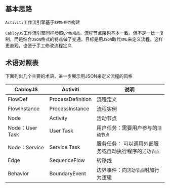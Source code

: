 ## 基本思路

`Activiti`工作流引擎基于`BPMN规范`构建

`CabloyJS`工作流引擎同样参照`BPMN规范`，流程节点架构基本一致，但不是一比一复制，而是结合`JSON`格式的特点做了变通，目标是用`JSON`取代`XML`来定义流程。这样更直观，也便于手工修改流程定义

## 术语对照表

下面列出几个主要的术语，进一步展示用JSON来定义流程的风格

| CabloyJS | Activiti | 说明 |
|----|----|----|
| FlowDef | ProcessDefinition | 流程定义 |
| FlowInstance | ProcessInstance | 流程实例 |
| Node | Activity | 活动节点 |
| Node：User Task | User Task | 用户任务：需要用户参与的`活动节点` |
| Node：Service | Service Task | 服务任务： 可以调用外部服务或自动执行程序的`活动节点` |
| Edge | SequenceFlow | 转移线 |
| Behavior | BoundaryEvent | 边界事件：向`活动节点`附加行为逻辑 |
